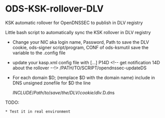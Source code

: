 ODS-KSK-rollover-DLV
====================

KSK automatic rollover for OpenDNSSEC to publish in DLV registry

Little bash script to automatically sync the KSK rollover in DLV registry

* Change your NIC aka login name, Password, Path to save the DLV cookie, ods-signer script/program, CONF of ods-ksmutil
  save the variable to the .config file

* update your kasp.xml config file with 
  <Enforcer>
     [...]
     <RolloverNotification>P14D</RolloverNotification>  <!-- get notification 14D about the rollover --!>
     <DelegationSignerSubmitCommand>/PATH/TO/SCRIPT/opendnssec-updateDS</DelegationSignerSubmitCommand>
  </Enforcer>

* For each domain $D; (remplace $D with the domain name)
  include in DNS unsigned zonefile for $D the line

  $INCLUDE /Path/to/save/the/DLV/cookie/dlv.$D.dns


TODO:

    * Test it in real environment


